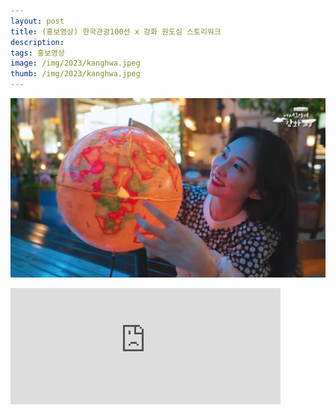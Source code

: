 ```yaml
---
layout: post
title: (홍보영상) 한국관광100선 x 강화 원도심 스토리워크
description: 
tags: 홍보영상
image: /img/2023/kanghwa.jpeg
thumb: /img/2023/kanghwa.jpeg
---
```


![](../img/2023/kanghwa.jpeg)
<iframe width="432" height="185.5" src="https://www.youtube.com/embed/2XTWQFKr3hg" title="한국관광100선 x 강화 원도심 스토리워크 [강화도 원도심]" frameborder="0" allow="accelerometer; autoplay; clipboard-write; encrypted-media; gyroscope; picture-in-picture; web-share" allowfullscreen></iframe>



